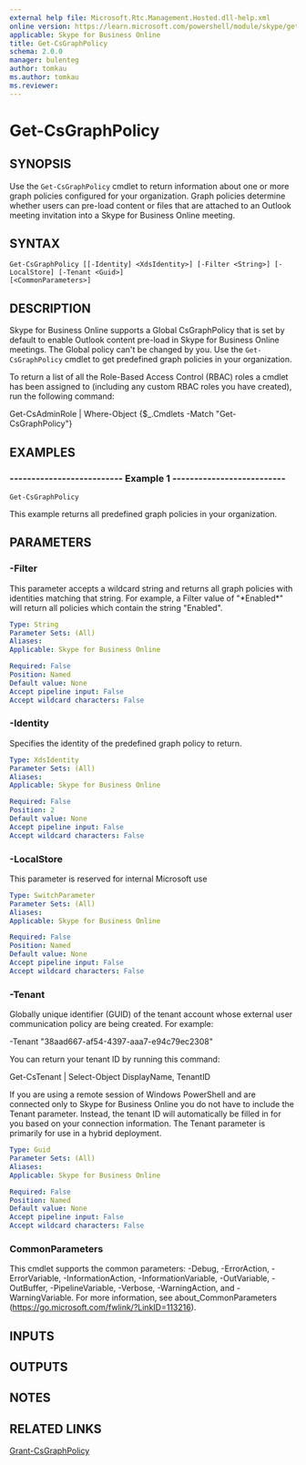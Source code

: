 ```yaml
---
external help file: Microsoft.Rtc.Management.Hosted.dll-help.xml
online version: https://learn.microsoft.com/powershell/module/skype/get-csgraphpolicy
applicable: Skype for Business Online
title: Get-CsGraphPolicy
schema: 2.0.0
manager: bulenteg
author: tomkau
ms.author: tomkau
ms.reviewer:
---
```


# Get-CsGraphPolicy

## SYNOPSIS
Use the `Get-CsGraphPolicy` cmdlet to return information about one or more graph policies configured for your organization. Graph policies determine whether users can pre-load content or files that are attached to an Outlook meeting invitation into a Skype for Business Online meeting.

## SYNTAX
```
Get-CsGraphPolicy [[-Identity] <XdsIdentity>] [-Filter <String>] [-LocalStore] [-Tenant <Guid>] 
[<CommonParameters>]
```

## DESCRIPTION
Skype for Business Online supports a Global CsGraphPolicy that is set by default to enable Outlook content pre-load in Skype for Business Online meetings. The Global policy can't be changed by you. Use the `Get-CsGraphPolicy` cmdlet to get predefined graph policies in your organization.

To return a list of all the Role-Based Access Control (RBAC) roles a cmdlet has been assigned to (including any custom RBAC roles you have created), run the following command:

Get-CsAdminRole | Where-Object {$_.Cmdlets -Match "Get-CsGraphPolicy"}

## EXAMPLES

### -------------------------- Example 1 --------------------------
```
Get-CsGraphPolicy
```

This example returns all predefined graph policies in your organization.


## PARAMETERS

### -Filter
This parameter accepts a wildcard string and returns all graph policies with identities matching that string. For example, a Filter value of "\*Enabled\*" will return all policies which contain the string "Enabled".

```yaml
Type: String
Parameter Sets: (All)
Aliases: 
Applicable: Skype for Business Online

Required: False
Position: Named
Default value: None
Accept pipeline input: False
Accept wildcard characters: False
```

### -Identity
Specifies the identity of the predefined graph policy to return.

```yaml
Type: XdsIdentity
Parameter Sets: (All)
Aliases: 
Applicable: Skype for Business Online

Required: False
Position: 2
Default value: None
Accept pipeline input: False
Accept wildcard characters: False
```

### -LocalStore
This parameter is reserved for internal Microsoft use

```yaml
Type: SwitchParameter
Parameter Sets: (All)
Aliases: 
Applicable: Skype for Business Online

Required: False
Position: Named
Default value: None
Accept pipeline input: False
Accept wildcard characters: False
```

### -Tenant
Globally unique identifier (GUID) of the tenant account whose external user communication policy are being created. For example:

-Tenant "38aad667-af54-4397-aaa7-e94c79ec2308"

You can return your tenant ID by running this command:

Get-CsTenant | Select-Object DisplayName, TenantID

If you are using a remote session of Windows PowerShell and are connected only to Skype for Business Online you do not have to include the Tenant parameter. Instead, the tenant ID will automatically be filled in for you based on your connection information. The Tenant parameter is primarily for use in a hybrid deployment.

```yaml
Type: Guid
Parameter Sets: (All)
Aliases: 
Applicable: Skype for Business Online

Required: False
Position: Named
Default value: None
Accept pipeline input: False
Accept wildcard characters: False
```

### CommonParameters
This cmdlet supports the common parameters: -Debug, -ErrorAction, -ErrorVariable, -InformationAction, -InformationVariable, -OutVariable, -OutBuffer, -PipelineVariable, -Verbose, -WarningAction, and -WarningVariable. For more information, see about_CommonParameters (https://go.microsoft.com/fwlink/?LinkID=113216).

## INPUTS

## OUTPUTS

## NOTES

## RELATED LINKS
[Grant-CsGraphPolicy](https://learn.microsoft.com/powershell/module/skype/grant-csgraphpolicy?view=skype-ps)
